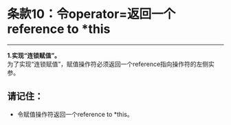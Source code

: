 # 条款10：令operator=返回一个reference to *this
----------------------

**1.实现“连锁赋值”。**<br>
为了实现“连锁赋值”，赋值操作符必须返回一个reference指向操作符的左侧实参。

## 请记住：
* 令赋值操作符返回一个reference to *this。
